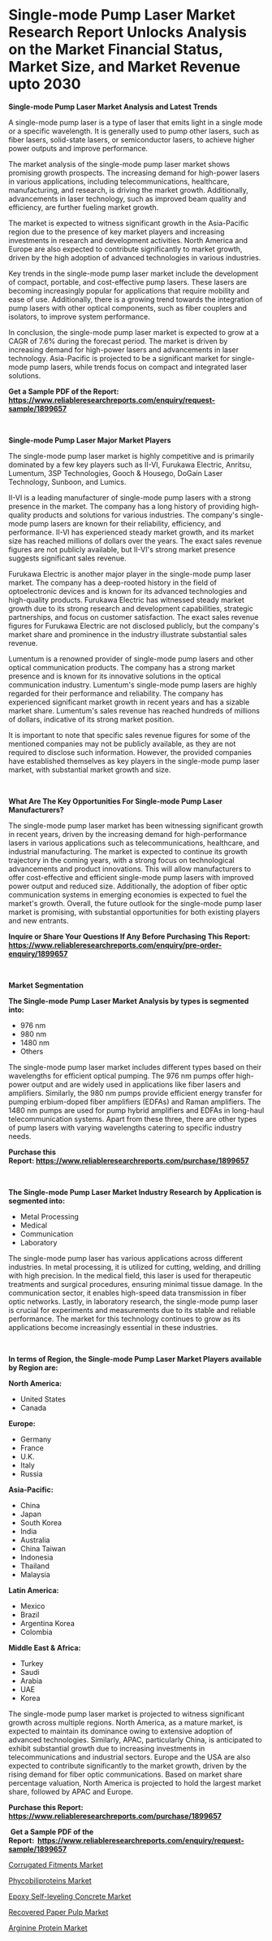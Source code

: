 <p><h1>Single-mode Pump Laser Market Research Report Unlocks Analysis on the Market Financial Status, Market Size, and Market Revenue upto 2030</h1></p><p><strong>Single-mode Pump Laser Market Analysis and Latest Trends</strong></p>
<p><p>A single-mode pump laser is a type of laser that emits light in a single mode or a specific wavelength. It is generally used to pump other lasers, such as fiber lasers, solid-state lasers, or semiconductor lasers, to achieve higher power outputs and improve performance.</p><p>The market analysis of the single-mode pump laser market shows promising growth prospects. The increasing demand for high-power lasers in various applications, including telecommunications, healthcare, manufacturing, and research, is driving the market growth. Additionally, advancements in laser technology, such as improved beam quality and efficiency, are further fueling market growth.</p><p>The market is expected to witness significant growth in the Asia-Pacific region due to the presence of key market players and increasing investments in research and development activities. North America and Europe are also expected to contribute significantly to market growth, driven by the high adoption of advanced technologies in various industries.</p><p>Key trends in the single-mode pump laser market include the development of compact, portable, and cost-effective pump lasers. These lasers are becoming increasingly popular for applications that require mobility and ease of use. Additionally, there is a growing trend towards the integration of pump lasers with other optical components, such as fiber couplers and isolators, to improve system performance.</p><p>In conclusion, the single-mode pump laser market is expected to grow at a CAGR of 7.6% during the forecast period. The market is driven by increasing demand for high-power lasers and advancements in laser technology. Asia-Pacific is projected to be a significant market for single-mode pump lasers, while trends focus on compact and integrated laser solutions.</p></p>
<p><strong>Get a Sample PDF of the Report:&nbsp; <a href="https://www.reliableresearchreports.com/enquiry/request-sample/1899657">https://www.reliableresearchreports.com/enquiry/request-sample/1899657</a></strong></p>
<p>&nbsp;</p>
<p><strong>Single-mode Pump Laser Major Market Players</strong></p>
<p><p>The single-mode pump laser market is highly competitive and is primarily dominated by a few key players such as II-VI, Furukawa Electric, Anritsu, Lumentum, 3SP Technologies, Gooch & Housego, DoGain Laser Technology, Sunboon, and Lumics.</p><p>II-VI is a leading manufacturer of single-mode pump lasers with a strong presence in the market. The company has a long history of providing high-quality products and solutions for various industries. The company's single-mode pump lasers are known for their reliability, efficiency, and performance. II-VI has experienced steady market growth, and its market size has reached millions of dollars over the years. The exact sales revenue figures are not publicly available, but II-VI's strong market presence suggests significant sales revenue.</p><p>Furukawa Electric is another major player in the single-mode pump laser market. The company has a deep-rooted history in the field of optoelectronic devices and is known for its advanced technologies and high-quality products. Furukawa Electric has witnessed steady market growth due to its strong research and development capabilities, strategic partnerships, and focus on customer satisfaction. The exact sales revenue figures for Furukawa Electric are not disclosed publicly, but the company's market share and prominence in the industry illustrate substantial sales revenue.</p><p>Lumentum is a renowned provider of single-mode pump lasers and other optical communication products. The company has a strong market presence and is known for its innovative solutions in the optical communication industry. Lumentum's single-mode pump lasers are highly regarded for their performance and reliability. The company has experienced significant market growth in recent years and has a sizable market share. Lumentum's sales revenue has reached hundreds of millions of dollars, indicative of its strong market position.</p><p>It is important to note that specific sales revenue figures for some of the mentioned companies may not be publicly available, as they are not required to disclose such information. However, the provided companies have established themselves as key players in the single-mode pump laser market, with substantial market growth and size.</p></p>
<p>&nbsp;</p>
<p><strong>What Are The Key Opportunities For Single-mode Pump Laser Manufacturers?</strong></p>
<p><p>The single-mode pump laser market has been witnessing significant growth in recent years, driven by the increasing demand for high-performance lasers in various applications such as telecommunications, healthcare, and industrial manufacturing. The market is expected to continue its growth trajectory in the coming years, with a strong focus on technological advancements and product innovations. This will allow manufacturers to offer cost-effective and efficient single-mode pump lasers with improved power output and reduced size. Additionally, the adoption of fiber optic communication systems in emerging economies is expected to fuel the market's growth. Overall, the future outlook for the single-mode pump laser market is promising, with substantial opportunities for both existing players and new entrants.</p></p>
<p><strong>Inquire or Share Your Questions If Any Before Purchasing This Report: <a href="https://www.reliableresearchreports.com/enquiry/pre-order-enquiry/1899657">https://www.reliableresearchreports.com/enquiry/pre-order-enquiry/1899657</a></strong></p>
<p>&nbsp;</p>
<p><strong>Market Segmentation</strong></p>
<p><strong>The Single-mode Pump Laser Market Analysis by types is segmented into:</strong></p>
<p><ul><li>976 nm</li><li>980 nm</li><li>1480 nm</li><li>Others</li></ul></p>
<p><p>The single-mode pump laser market includes different types based on their wavelengths for efficient optical pumping. The 976 nm pumps offer high-power output and are widely used in applications like fiber lasers and amplifiers. Similarly, the 980 nm pumps provide efficient energy transfer for pumping erbium-doped fiber amplifiers (EDFAs) and Raman amplifiers. The 1480 nm pumps are used for pump hybrid amplifiers and EDFAs in long-haul telecommunication systems. Apart from these three, there are other types of pump lasers with varying wavelengths catering to specific industry needs.</p></p>
<p><strong>Purchase this Report:&nbsp;<a href="https://www.reliableresearchreports.com/purchase/1899657">https://www.reliableresearchreports.com/purchase/1899657</a></strong></p>
<p>&nbsp;</p>
<p><strong>The Single-mode Pump Laser Market Industry Research by Application is segmented into:</strong></p>
<p><ul><li>Metal Processing</li><li>Medical</li><li>Communication</li><li>Laboratory</li></ul></p>
<p><p>The single-mode pump laser has various applications across different industries. In metal processing, it is utilized for cutting, welding, and drilling with high precision. In the medical field, this laser is used for therapeutic treatments and surgical procedures, ensuring minimal tissue damage. In the communication sector, it enables high-speed data transmission in fiber optic networks. Lastly, in laboratory research, the single-mode pump laser is crucial for experiments and measurements due to its stable and reliable performance. The market for this technology continues to grow as its applications become increasingly essential in these industries.</p></p>
<p>&nbsp;</p>
<p><strong>In terms of Region, the Single-mode Pump Laser Market Players available by Region are:</strong></p>
<p>
    <p> <strong> North America: </strong>
        <ul>
            <li>United States</li>
            <li>Canada</li>
        </ul>
        </p> 
    <p> <strong> Europe: </strong>
        <ul>
            <li>Germany</li>
            <li>France</li>
            <li>U.K.</li>
            <li>Italy</li>
            <li>Russia</li>
        </ul>
        </p> 
    <p> <strong> Asia-Pacific: </strong>
        <ul>
            <li>China</li>
            <li>Japan</li>
            <li>South Korea</li>
            <li>India</li>
            <li>Australia</li>
            <li>China Taiwan</li>
            <li>Indonesia</li>
            <li>Thailand</li>
            <li>Malaysia</li>
        </ul>
        </p> 
    <p> <strong> Latin America: </strong>
        <ul>
            <li>Mexico</li>
            <li>Brazil</li>
            <li>Argentina Korea</li>
            <li>Colombia</li>
        </ul>
        </p> 
    <p> <strong> Middle East & Africa: </strong>
        <ul>
            <li>Turkey</li>
            <li>Saudi</li>
            <li>Arabia</li>
            <li>UAE</li>
            <li>Korea</li>
        </ul>
    </p>
    </p>
<p><p>The single-mode pump laser market is projected to witness significant growth across multiple regions. North America, as a mature market, is expected to maintain its dominance owing to extensive adoption of advanced technologies. Similarly, APAC, particularly China, is anticipated to exhibit substantial growth due to increasing investments in telecommunications and industrial sectors. Europe and the USA are also expected to contribute significantly to the market growth, driven by the rising demand for fiber optic communications. Based on market share percentage valuation, North America is projected to hold the largest market share, followed by APAC and Europe.</p></p>
<p><strong>Purchase this Report: <a href="https://www.reliableresearchreports.com/purchase/1899657">https://www.reliableresearchreports.com/purchase/1899657</a></strong></p>
<p>&nbsp;<strong>Get a Sample PDF of the Report:&nbsp;&nbsp;<a href="https://www.reliableresearchreports.com/enquiry/request-sample/1899657">https://www.reliableresearchreports.com/enquiry/request-sample/1899657</a></strong></p>
<p><strong></strong></p>
<p><p><a href="https://medium.com/@anibalstamm1912/corrugated-fitments-nbsp-market-focuses-on-market-share-size-and-projected-forecast-till-2030-376afcd71657">Corrugated Fitments Market</a></p><p><a href="https://medium.com/@othamcclure/phycobiliproteins-market-size-market-outlook-and-market-forecast-2023-to-2030-1daf3198357d">Phycobiliproteins Market</a></p><p><a href="https://medium.com/@porteradams98/epoxy-self-leveling-concrete-market-outlook-industry-overview-and-forecast-2023-to-2030-69c289a0cf1f">Epoxy Self-leveling Concrete Market</a></p><p><a href="https://medium.com/@winonaboehm2023/recovered-paper-pulp-market-trends-forecast-and-competitive-analysis-to-2030-df33312b4a31">Recovered Paper Pulp Market</a></p><p><a href="https://medium.com/@marinaieme/arginine-protein-market-insight-market-trends-growth-forecasted-from-2023-to-2030-5f60f3c40622">Arginine Protein Market</a></p></p>